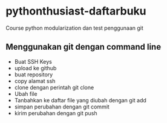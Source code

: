 # pythonthusiast-daftarbuku
Course python modularization dan test penggunaan git

## Menggunakan git dengan command line
- Buat SSH Keys
- upload ke github
- buat repository
- copy alamat ssh
- clone dengan perintah git clone <alamat ssh>
- Ubah file
- Tanbahkan ke daftar file yang diubah dengan git add
- simpan perubahan dengan git commit
- kirim perubahan dengan git push
